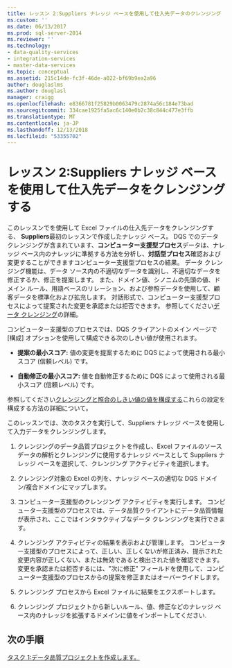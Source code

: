 ```yaml
---
title: レッスン 2:Suppliers ナレッジ ベースを使用して仕入先データのクレンジング |Microsoft Docs
ms.custom: ''
ms.date: 06/13/2017
ms.prod: sql-server-2014
ms.reviewer: ''
ms.technology:
- data-quality-services
- integration-services
- master-data-services
ms.topic: conceptual
ms.assetid: 215c14de-fc3f-46de-a022-bf69b9ea2a96
author: douglaslms
ms.author: douglasl
manager: craigg
ms.openlocfilehash: e8366781f25829b0063479c2874a56c184e73bad
ms.sourcegitcommit: 334cae1925fa5ac6c140e0b2c38c844c477e3ffb
ms.translationtype: MT
ms.contentlocale: ja-JP
ms.lasthandoff: 12/13/2018
ms.locfileid: "53355702"
---
```

# <a name="lesson-2-cleansing-supplier-data-using-the-suppliers-knowledge-base"></a>レッスン 2:Suppliers ナレッジ ベースを使用して仕入先データをクレンジングする
  このレッスンでを使用して Excel ファイルの仕入先データをクレンジングする、 **Suppliers**最初のレッスンで作成したナレッジ ベース。 DQS でのデータ クレンジングが含まれています、**コンピューター支援型プロセス**データは、ナレッジ ベース内のナレッジに準拠する方法を分析し、**対話型プロセス**確認および変更することができますコンピューター支援型プロセスの結果。 データ クレンジング機能は、データ ソース内の不適切なデータを識別し、不適切なデータを修正するか、修正を提案します。 また、ドメイン値、シノニムの先頭の値、ドメイン ルール、用語ベースのリレーション、および参照データを使用して、顧客データを標準化および拡充します。 対話形式で、コンピューター支援型プロセスによって提案された変更を承認または拒否できます。 参照してください[データ クレンジング](https://msdn.microsoft.com/library/gg524800.aspx)の詳細。  
  
 コンピューター支援型のプロセスでは、DQS クライアントのメイン ページで [構成] オプションを使用して構成できる次のしきい値が使用されます。  
  
-   **提案の最小スコア:** 値の変更を提案するために DQS によって使用される最小スコア (信頼レベル) です。  
  
-   **自動修正の最小スコア:** 値を自動修正するために DQS によって使用される最小スコア (信頼レベル) です。  
  
 参照してください[クレンジングと照合のしきい値の値を構成する](https://msdn.microsoft.com/library/hh510415.aspx)これらの設定を構成する方法の詳細について。  
  
 このレッスンでは、次のタスクを実行して、Suppliers ナレッジ ベースを使用して入力データをクレンジングします。  
  
1.  クレンジングのデータ品質プロジェクトを作成し、Excel ファイルのソース データの解析とクレンジングに使用するナレッジ ベースとして Suppliers ナレッジ ベースを選択して、クレンジング アクティビティを選択します。  
  
2.  クレンジング対象の Excel の列を、ナレッジ ベースの適切な DQS ドメイン/複合ドメインにマップします。  
  
3.  コンピューター支援型のクレンジング アクティビティを実行します。 コンピューター支援型のプロセスでは、データ品質クライアントにデータ品質情報が表示され、ここではインタラクティブなデータ クレンジングを実行できます。  
  
4.  クレンジング アクティビティの結果を表示および管理します。 コンピューター支援型のプロセスによって、正しい、正しくないが修正済み、提示された変更内容が正しくない、または無効であると検出された値を確認できます。 変更を承認または拒否するには、"次に修正" フィールドを使用して、コンピューター支援型のプロセスからの提案を修正またはオーバーライドします。  
  
5.  クレンジング プロセスから Excel ファイルに結果をエクスポートします。  
  
6.  クレンジング プロジェクトから新しいルール、値、修正などのナレッジ ベース内のナレッジを拡張するドメインに値をインポートしてください.  
  
## <a name="next-step"></a>次の手順  
 [タスク 1:データ品質プロジェクトを作成します。](../../2014/tutorials/task-1-creating-a-data-quality-project.md)  
  
  
